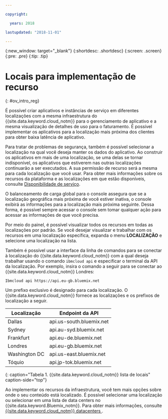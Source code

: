 ```yaml
---

copyright:

  years: 2018

lastupdated: "2018-11-01"

---
```


{:new_window: target="_blank"}
{:shortdesc: .shortdesc}
{:screen: .screen}
{:pre: .pre}
{:tip: .tip}

# Locais para implementação de recurso 
{: #ov_intro_reg}

É possível criar aplicativos e instâncias de serviço em diferentes localizações com a mesma infraestrutura do
{{site.data.keyword.cloud_notm}} para o gerenciamento de aplicativo e a mesma visualização de
detalhes de uso para o faturamento. É possível implementar os aplicativos para a localização mais próxima dos clientes
para obter baixa latência de aplicativo. 

Para tratar de problemas de segurança, também é possível selecionar a localização na qual você deseja manter os
dados do aplicativo. Ao construir os aplicativos em mais de uma localização, se uma delas se tornar indisponível, os
aplicativos que estiverem nas outras localizações continuarão a ser executados. A sua permissão de recurso será a mesma
para cada localização que você usar. Para obter mais informações sobre os recursos da plataforma e as localizações em que estão
disponíveis, consulte [Disponibilidade de serviço](/docs/resources/service_region.html).

O balanceamento de carga global para o console assegura que se a localização geográfica mais próxima de você
estiver inativa, o console exibirá as informações para a localização mais próxima seguinte. Dessa forma, é possível sempre acessar o console sem tomar qualquer ação para acessar as informações de que você precisa.

Por meio do painel, é possível visualizar todos os recursos em todas as localizações por padrão. Se você desejar
visualizar e trabalhar com os recursos em uma localização específica, expanda o menu **LOCALIZAÇÃO** e
selecione uma localização na lista. 

Também é possível usar a interface da linha de comandos para se conectar à localização do
{{site.data.keyword.cloud_notm}} com a qual deseja trabalhar usando o comando `ibmcloud
api` e especificar o terminal da API da localização. Por exemplo, insira o comando a seguir para se conectar ao
{{site.data.keyword.cloud_notm}} Londres:

```
Ibmcloud api https://api.eu-gb.bluemix.net
```

Um prefixo exclusivo é designado para cada localização. O {{site.data.keyword.cloud_notm}} fornece as
localizações e os prefixos de localização a seguir.

| **Localização** | **Endpoint da API** |
|-----------------|-------------------|
| Dallas | api.us-south.bluemix.net |
| Sydney | api.au-syd.bluemix.net |
| Frankfurt | api.eu-de.bluemix.net |
| Londres | api.eu-gb.bluemix.net |
| Washington DC | api.us-east.bluemix.net |
| Tóquio | api.jp-tok.bluemix.net |
{: caption="Tabela 1. {{site.data.keyword.cloud_notm}}  lista de locais" caption-side="top"}

Ao implementar os recursos da infraestrutura, você tem mais opções sobre onde o seu conteúdo está localizado. É
possível selecionar uma localização ou selecionar em uma lista de data centers no {{site.data.keyword.Bluemix_notm}}. Para obter mais informações, consulte  [ {{site.data.keyword.cloud_notm}}  datacenters ](data-centers.html).
